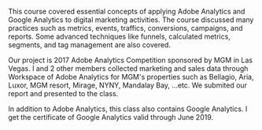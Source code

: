 This course covered essential concepts of applying Adobe Analytics and Google Analytics to digital marketing activities. The course discussed many practices such as metrics, events, traffics, conversions, campaigns, and reports. Some advanced techniques like funnels, calculated metrics, segments, and tag management are also covered. 

Our project is 2017 Adobe Analytics Competition sponsored by MGM in Las Vegas. I and 2 other members collected marketing and sales data through Workspace of Adobe Analytics for MGM's properties such as Bellagio, Aria, Luxor, MGM resort, Mirage, NYNY, Mandalay Bay, ...etc. We submited our report and presented to the class. 

In addition to Adobe Analytics, this class also contains Google Analytics. I get the certificate of Google Analytics valid through June 2019.
